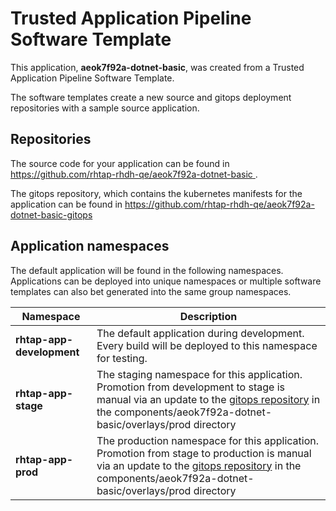 # Trusted Application Pipeline Software Template

This application, **aeok7f92a-dotnet-basic**, was created from a Trusted Application Pipeline Software Template.

The software templates create a new source and gitops deployment repositories with a sample source application. 

## Repositories

The source code for your application can be found in [https://github.com/rhtap-rhdh-qe/aeok7f92a-dotnet-basic ](https://github.com/rhtap-rhdh-qe/aeok7f92a-dotnet-basic ).
 
The gitops repository, which contains the kubernetes manifests for the application can be found in 
[https://github.com/rhtap-rhdh-qe/aeok7f92a-dotnet-basic-gitops ](https://github.com/rhtap-rhdh-qe/aeok7f92a-dotnet-basic-gitops ) 

## Application namespaces 

The default application will be found in the following namespaces. Applications can be deployed into unique namespaces or multiple software templates can also bet generated into the same group namespaces.  

|  Namespace   |  Description   |  
| -------- | -------- |   
| **rhtap-app-development** | The default application during development. Every build will be deployed to this namespace for testing. | 
| **rhtap-app-stage** | The staging namespace for this application. Promotion from development to stage is manual via an update to the [gitops repository](https://github.com/rhtap-rhdh-qe/aeok7f92a-dotnet-basic-gitops ) in the components/aeok7f92a-dotnet-basic/overlays/prod directory |  
| **rhtap-app-prod** | The production namespace for this application. Promotion from stage to production is manual via an update to the [gitops repository](https://github.com/rhtap-rhdh-qe/aeok7f92a-dotnet-basic-gitops ) in the components/aeok7f92a-dotnet-basic/overlays/prod directory | 